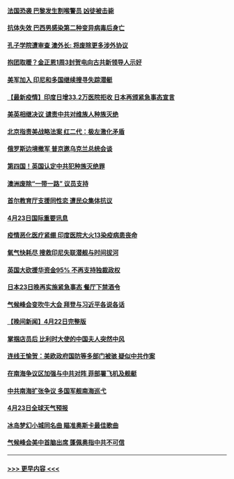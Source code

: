 #### [法国恐袭 巴黎发生割喉警员 凶徒被击毙](../pages/prog202/a103103003.md?t=04240602) 
#### [抗体失效 巴西男感染第二种变异病毒后身亡](../pages/prog202/a103102920.md?t=04240602) 
#### [孔子学院遭审查 澳外长: 将废除更多涉外协议](../pages/prog202/a103102925.md?t=04240602) 
#### [抱团取暖？金正恩1周3封贺电向古共新领导人示好](../pages/prog202/a103102696.md?t=04240602) 
#### [美军加入 印尼和多国继续搜寻失踪潜艇](../pages/prog202/a103102860.md?t=04240602) 
#### [【最新疫情】印度日增33.2万医院拒收 日本再颁紧急事态宣言](../pages/prog202/a103102826.md?t=04240602) 
#### [美英相继决议  谴责中共对维族人种族灭绝](../pages/prog202/a103102094.md?t=04240602) 
#### [北京指责美战略法案 红二代：极左激化矛盾](../pages/prog202/a103102822.md?t=04240602) 
#### [俄罗斯边境撤军 普京邀乌克兰总统会谈](../pages/prog202/a103102752.md?t=04240602) 
#### [第四国！英国认定中共犯种族灭绝罪](../pages/prog202/a103102596.md?t=04240602) 
#### [澳洲废除“一带一路” 议员支持](../pages/prog202/a103102551.md?t=04240602) 
#### [首尔教育厅支援同性恋 遭民众集体抗议](../pages/prog202/a103102516.md?t=04240602) 
#### [4月23日国际重要讯息](../pages/prog202/a103102542.md?t=04240602) 
#### [疫情恶化医疗紧绷 印度医院大火13染疫病患丧命](../pages/prog202/a103102433.md?t=04240602) 
#### [氧气快耗尽 搜救印尼失联潜舰与时间拔河](../pages/prog202/a103102402.md?t=04240602) 
#### [英国大砍援华资金95% 不再支持独裁政权](../pages/prog202/a103102407.md?t=04240602) 
#### [日本23日晚再实施紧急事态 餐厅下禁酒令](../pages/prog202/a103102390.md?t=04240602) 
#### [气候峰会变吹牛大会 拜登与习近平各说各话](../pages/prog202/a103102366.md?t=04240602) 
#### [【晚间新闻】4月22日完整版](../pages/prog202/a103102335.md?t=04240602) 
#### [掌掴店员后 比利时大使的中国夫人突然中风](../pages/prog202/a103102333.md?t=04240602) 
#### [连线王愉贺：美欧政府国防等多部门被骇 疑似中共作案](../pages/prog202/a103101454.md?t=04240602) 
#### [在南海争议区加强与中共对阵 菲部署飞机及舰艇](../pages/prog202/a103101909.md?t=04240602) 
#### [中共南海扩张争议 多国军舰南海巡弋](../pages/prog202/a103101288.md?t=04240602) 
#### [4月23日全球天气预报](../pages/prog202/a103102205.md?t=04240602) 
#### [冰岛梦幻小城同名曲 瞄准奥斯卡最佳歌曲](../pages/prog202/a103102174.md?t=04240602) 
#### [气候峰会美中首脑出席 蓬佩奥指中共不可信](../pages/prog202/a103102165.md?t=04240602) 

----
#### [ >>> 更早内容 <<< ](../indexes/prog202-earlier.md)
